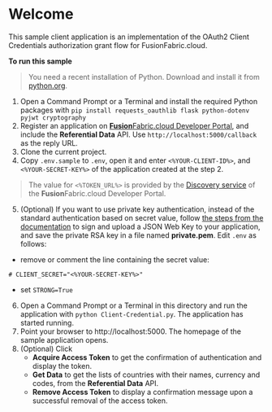 # Welcome

This sample client application is an implementation of the OAuth2 Client Credentials authorization grant flow for FusionFabric.cloud.

**To run this sample**
> You need a recent installation of Python. Download and install it from [python.org](https://www.python.org/downloads/).

1. Open a Command Prompt or a Terminal and install the required Python packages with
 `pip install requests_oauthlib flask python-dotenv pyjwt cryptography` 
2. Register an application on [**Fusion**Fabric.cloud Developer Portal](https://developer.fusionfabric.cloud), and include the **Referential Data** API. Use `http://localhost:5000/callback` as the reply URL.
3. Clone the current project.
4. Copy `.env.sample` to `.env`, open it and enter `<%YOUR-CLIENT-ID%>`, and `<%YOUR-SECRET-KEY%>` of the application created at the step 2. 

> The value for `<%TOKEN_URL%>` is provided by the [Discovery service](https://developer.fusionfabric.cloud/documentation?workspace=FusionCreator%20Developer%20Portal&board=Home&uri=oauth2-grants.html#discovery-service) of the **Fusion**Fabric.cloud Developer Portal.

5. (Optional) If you want to use private key authentication, instead of the standard authentication based on secret value, follow [the steps from the documentation](https://developer.fusionfabric.cloud/documentation?workspace=FusionCreator%20Developer%20Portal&board=Home&uri=oauth2-grants.html#jwk-auth-procedure) to sign and upload a JSON Web Key to your application, and save the private RSA key in a file named **private.pem**. Edit `.env` as follows:
+ remove or comment the line containing the secret value: 
```
# CLIENT_SECRET="<%YOUR-SECRET-KEY%>"
```
+ set `STRONG=True`

6. Open a Command Prompt or a Terminal in this directory and run the application with `python Client-Credential.py`. The application has started running. 
7. Point your browser to http://localhost:5000. The homepage of the sample application opens.   
8. (Optional) Click 
	+ **Acquire Access Token** to get the confirmation of authentication and display the token.
	+ **Get Data** to get the lists of countries with their names, currency and codes, from the **Referential Data** API.
	+ **Remove Access Token** to display a confirmation message upon a successful removal of the access token.